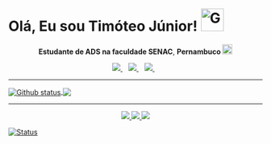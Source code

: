 # Olá, Eu sou <strong>Timóteo Júnior!</strong> <a href="https://github.com/timoteo-junior"><img src="https://i.pinimg.com/originals/66/36/d3/6636d37ba22a391c6353b1436a81f656.gif" alt="Gengar" width="45"><a/>

<p align='center'>
  <strong>Estudante de ADS na faculdade SENAC</strong>, <strong>Pernambuco <a href="https://github.com/timoteo-junior"><img src="https://upload.wikimedia.org/wikipedia/commons/thumb/7/72/Bandeira_de_Pernambuco_%28quadrada%29.svg/330px-Bandeira_de_Pernambuco_%28quadrada%29.svg.png" width="20"/><a/></strong>
</p>

<p align='center'>  
  <a href="https://www.linkedin.com/in/timoteo-junior">
    <img src="https://img.shields.io/badge/linkedin-%230077B5.svg?&style=for-the-badge&logo=linkedin&logoColor=white" />
  </a>&nbsp;&nbsp;
    <a href="mailto:timoteobbatjunior@gmail.com">
    <img src="https://img.shields.io/badge/Gmail-EA4335?logo=gmail&logoColor=white&style=for-the-badge" />        
  </a>&nbsp;&nbsp;
  <a href="https://www.instagram.com/timoteoojr">
    <img src="https://img.shields.io/badge/instagram-%23E4405F.svg?&style=for-the-badge&logo=instagram&logoColor=white" />        
  </a>&nbsp;&nbsp;
</p>

___

<a href="https://github.com/timoteo-junior">
  <img align="center" src="https://github-readme-stats.vercel.app/api?username=timoteo-junior&show_icons=true&theme=radical" alt="Github status" />
</a>
<a href="https://github.com/timoteo-junior">
  <img align="center" src="https://github-readme-stats.vercel.app/api/top-langs/?username=timoteo-junior&layout=compact&theme=radical" />
</a>


___
<p align='center'>
  <a href="https://github.com/timoteo-junior">
    <img src="https://img.shields.io/badge/HTML-239120?logo=html5&logoColor=white&style=for-the-badge"/>
    <img src="https://img.shields.io/badge/CSS-239120?logo=css3&logoColor=white&style=for-the-badge"/>
    <img src="https://img.shields.io/badge/C%23-239120?logo=c-sharp&logoColor=white&style=for-the-badge"/>
  </a>
</p>
<a href="https://github.com/timoteo-junior">
<p align="left"> <img src="https://komarev.com/ghpvc/?username=timoteo-junior" alt="Status" /> </p>
</a>
